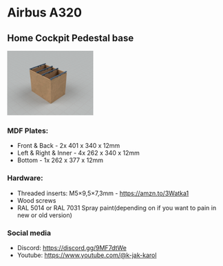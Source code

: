 # Airbus A320
## Home Cockpit Pedestal base

[<img src="./preview.png" width="200">](./preview.png)

### MDF Plates:
- Front & Back - 2x 401 x 340 x 12mm
- Left & Right & Inner - 4x 262 x 340 x 12mm
- Bottom - 1x 262 x 377 x 12mm

### Hardware:
- Threaded inserts: M5×9,5×7,3mm - https://amzn.to/3Watka1
- Wood screws
- RAL 5014 or RAL 7031 Spray paint(depending on if you want to pain in new or old version)

### Social media
- Discord: https://discord.gg/9MF7dtWe
- Youtube: https://www.youtube.com/@k-jak-karol
